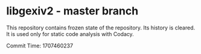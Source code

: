 # libgexiv2 - master branch

This repository contains frozen state of the repository.
Its history is cleared. It is used only for static code
analysis with Codacy.

Commit Time: 1707460237